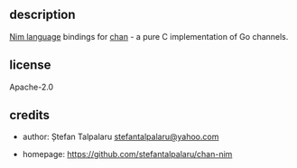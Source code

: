## description

[Nim language][1] bindings for [chan][2] - a pure C implementation of Go channels.

## license

Apache-2.0

## credits

- author: Ștefan Talpalaru <stefantalpalaru@yahoo.com>

- homepage: https://github.com/stefantalpalaru/chan-nim

[1]: http://nim-lang.org/
[2]: https://github.com/tylertreat/chan

